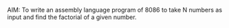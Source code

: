 AIM: To write an assembly language program of 8086 to take N numbers as input and find the factorial of a given number.
